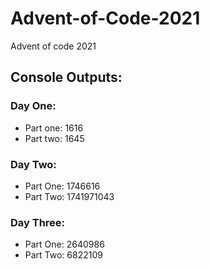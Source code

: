 # Advent-of-Code-2021
Advent of code 2021

## Console Outputs:
### Day One: 
- Part one: 1616
- Part two: 1645

### Day Two:
- Part One: 1746616
- Part Two: 1741971043

### Day Three:
- Part One: 2640986
- Part Two: 6822109